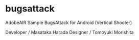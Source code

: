 # bugsattack

AdobeAIR Sample
BugsAttack for Android (Vertical Shooter)

Developer / Masataka Harada
Designer / Tomoyuki Morishita
